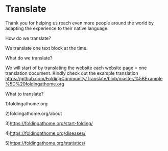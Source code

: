 # Translate

Thank you for helping us reach even more people around the world by adapting the experience to their native language.


How do we translate?

We translate one text block at the time.

What do we translate?

We will start of by translating the website each website page = one translation document.
Kindly check out the example translation https://github.com/FoldingCommunity/Translate/blob/master/%5BExample%5D%20foldingathome.org


What to translate?

1)foldingathome.org

2)foldingathome.org/about

3)https://foldingathome.org/start-folding/

4)https://foldingathome.org/diseases/

5)https://foldingathome.org/statistics/



